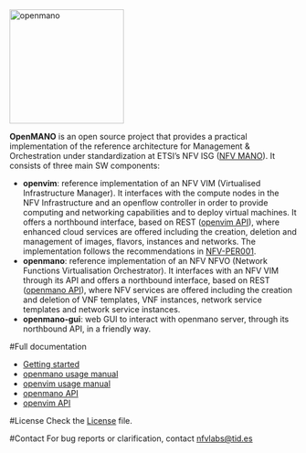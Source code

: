 <img src="https://github.com/nfvlabs/openmano/blob/master/images/openmano.png" alt="openmano" height="200"/>

**OpenMANO** is an open source project that provides a practical implementation of the reference architecture for Management & Orchestration under standardization at ETSI’s NFV ISG ([NFV MANO](http://www.etsi.org/deliver/etsi_gs/NFV/001_099/002/01.01.01_60/gs_NFV002v010101p.pdf)). It consists of three main SW components:

- **openvim**: reference implementation of an NFV VIM (Virtualised Infrastructure Manager). It interfaces with the compute nodes in the NFV Infrastructure and an openflow controller in order to provide computing and networking capabilities and to deploy virtual machines. It offers a northbound interface, based on REST ([openvim API](http://github.com/nfvlabs/openmano/blob/master/docs/openvim-api-0.5.pdf "openvim API")), where enhanced cloud services are offered including the creation, deletion and management of images, flavors, instances and networks. The implementation follows the recommendations in [NFV-PER001](http://www.etsi.org/deliver/etsi_gs/NFV-PER/001_099/001/01.01.02_60/gs_NFV-PER001v010102p.pdf "ETSI NFV PER001"). 
- **openmano**: reference implementation of an NFV NFVO (Network Functions Virtualisation Orchestrator). It interfaces with an NFV VIM through its API and offers a northbound interface, based on REST ([openmano API](http://github.com/nfvlabs/openmano/blob/master/docs/openmano-api-0.1.pdf "openmano API")), where NFV services are offered including the creation and deletion of VNF templates, VNF instances, network service templates and network service instances.
- **openmano-gui**: web GUI to interact with openmano server, through its northbound API, in a friendly way. 

#Full documentation
- [Getting started](https://github.com/nfvlabs/openmano/wiki/Getting-started "getting started")
- [openmano usage manual](https://github.com/nfvlabs/openmano/wiki/openmano-usage "openmano usage manual")
- [openvim usage manual](https://github.com/nfvlabs/openmano/wiki/openvim-usage  "openvim usage manual")
- [openmano API](http://github.com/nfvlabs/openmano/raw/master/docs/openmano-api-0.1.pdf "openmano API")
- [openvim API](http://github.com/nfvlabs/openmano/raw/master/docs/openvim-api-0.5.pdf "openvim API")

#License
Check the [License](https://github.com/nfvlabs/openmano/blob/master/LICENSE "license") file.

#Contact
For bug reports or clarification, contact [nfvlabs@tid.es](mailto:nfvlabs@tid.es "nfvlabs")
